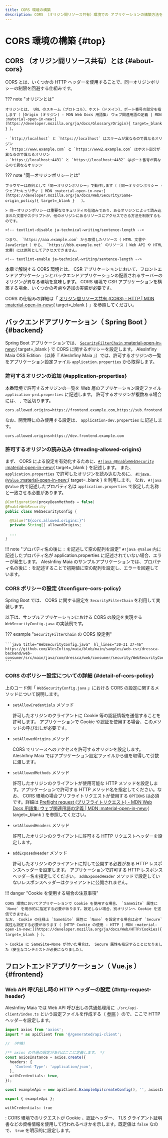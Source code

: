 ```yaml
---
title: CORS 環境の構築
description: CORS （オリジン間リソース共有）環境での アプリケーションの構築方法を解説します。
---
```


# CORS 環境の構築 {#top}

## CORS （オリジン間リソース共有）とは {#about-cors}

CORS とは、いくつかの HTTP ヘッダーを使用することで、同一オリジンポリシーの制限を回避する仕組みです。

??? note "オリジンとは"

    オリジンとは、 URL のスキーム（プロトコル）、ホスト（ドメイン）、ポート番号の部分を指します（ [Origin (オリジン) - MDN Web Docs 用語集: ウェブ関連用語の定義 | MDN :material-open-in-new:](https://developer.mozilla.org/ja/docs/Glossary/Origin){ target=_blank } ）。

    - `http://localhost` と `https://localhost` はスキームが異なるので異なるオリジン
    - `https://www.example.com` と `https://www2.example.com` はホスト部分が異なるので異なるオリジン
    - `https://localhost:4431` と `https://localhost:4432` はポート番号が異なるので異なるオリジン

??? note "同一オリジンポリシーとは"

    ブラウザーは原則として「同一オリジンポリシー」で動作します（ [同一オリジンポリシー - ウェブセキュリティ | MDN :material-open-in-new:](https://developer.mozilla.org/ja/docs/Web/Security/Same-origin_policy){ target=_blank }   ）。

    > 同一オリジンポリシーは重要なセキュリティの仕組みであり、あるオリジンによって読み込まれた文書やスクリプトが、他のオリジンにあるリソースにアクセスできる方法を制限するものです。

    <!-- textlint-disable ja-technical-writing/sentence-length -->

    つまり、 `https://aaa.example.com` から取得したリソース（ HTML 文書や JavaScript ）から、 `https://bbb.example.net` のリソース（ Web API や HTML 文書）には原則としてアクセスできません。

    <!-- textlint-enable ja-technical-writing/sentence-length -->

本章で解説する CORS 環境とは、 CSR アプリケーションにおいて、フロントエンドアプリケーションとバックエンドアプリケーションの配置されるサーバーのオリジンが異なる環境を意味します。 CORS 環境で CSR アプリケーションを構築する場合、いくつかの考慮や追加の実装が必要です。

CORS の仕組みの詳細は「 [オリジン間リソース共有 (CORS) - HTTP | MDN :material-open-in-new:](https://developer.mozilla.org/ja/docs/Web/HTTP/CORS){ target=_blank } 」を参照してください。

## バックエンドアプリケーション（ Spring Boot ） {#backend}

Spring Boot アプリケーションでは、 [`SecurityFilterChain` :material-open-in-new:](https://spring.pleiades.io/spring-security/site/docs/current/api/org/springframework/security/web/SecurityFilterChain.html){ target=_blank } で CORS に関するポリシーを設定します。
AlesInfiny Maia OSS Edition （以降『 AlesInfiny Maia 』）では、許可するオリジンの一覧をアプリケーション設定ファイル `application.properties` から取得します。

### 許可するオリジンの追加 {#application-properties}

本番環境で許可するオリジンの一覧を Web 層のアプリケーション設定ファイル `application-prd.properties` に記述します。
許可するオリジンが複数ある場合には、 `,` で区切ります。

```properties title="application-prd.properties"
cors.allowed.origins=https://frontend.example.com,https://sub.frontend.example.com
```

なお、開発時にのみ使用する設定は、 `application-dev.properties` に記述します。

```properties title="application-dev.properties"
cors.allowed.origins=https://dev.frontend.example.com
```

### 許可するオリジンの読み込み {#reading-allowed-origins}

まず、 CORS による設定を有効化するために、[`#!java @EnableWebSecurity` :material-open-in-new:](https://spring.pleiades.io/spring-security/site/docs/current/api/org/springframework/security/config/annotation/web/configuration/EnableWebSecurity.html){ target=_blank } を記述します。
また、`application.properties` で許可したオリジンを読み込むために、 [`#!java @Value` :material-open-in-new:](https://spring.pleiades.io/spring-framework/reference/core/beans/annotation-config/value-annotations.html){ target=_blank } を利用します。
なお、`#!java @Value` 内で記述したプロパティ名は `application.properties` で設定した名称と一致させる必要があります。

```java title="WebSecurityConfig.java"
@Configuration(proxyBeanMethods = false)
@EnableWebSecurity
public class WebSecurityConfig {

  @Value("${cors.allowed.origins:}")
  private String[] allowedOrigins;

  ...
}
```

!!! note "プロパティ名の後に `:` を記述して空の配列を設定"
    `#!java @Value` 内に記述したプロパティ名が application.properties に記述されていない場合、エラーが発生します。
    AlesInfiny Maia のサンプルアプリケーションでは、プロパティ名の後に `:` を記述することで初期値に空の配列を設定し、エラーを回避しています。

### CORS ポリシーの設定 {#configure-cors-policy}

Spring Boot では、 CORS に関する設定を `SecurityFilterChain` を利用して実装します。

以下は、サンプルアプリケーションにおける CORS の設定を実現する `WebSecurityConfig.java` の実装例です。

??? example "`SecurityFilterChain` の CORS 設定例"

    ```java title="WebSecurityConfig.java"　hl_lines="30-31 37-46"
    https://github.com/AlesInfiny/maia/blob/main/samples/web-csr/dressca-backend/web-consumer/src/main/java/com/dressca/web/consumer/security/WebSecurityConfig.java
    ```

### CORS のポリシー設定についての詳細 {#detail-of-cors-policy}

上のコード例「 `WebSecurityConfig.java` 」における CORS の設定に関するメソッドについて説明します。

- `setAllowCredentials` メソッド

    許可したオリジンのクライアントに Cookie 等の認証情報を送信することを許可します。
    アプリケーションで Cookie や認証を使用する場合、このメソッドの呼び出しが必要です。

- `setAllowedOrigins` メソッド

    CORS でリソースへのアクセスを許可するオリジンを設定します。
    AlesInfiny Maia ではアプリケーション設定ファイルから値を取得して引数に渡します。

- `setAllowedMethods` メソッド

    <!-- textlint-disable ja-technical-writing/sentence-length -->

    許可したオリジンのクライアントが使用可能な HTTP メソッドを設定します。アプリケーションで許可する HTTP メソッド名を指定してください。なお、 CORS 環境の場合プリフライトリクエストが使用する `OPTIONS` は必須です。詳細は [Preflight request (プリフライトリクエスト) - MDN Web Docs 用語集: ウェブ関連用語の定義 | MDN :material-open-in-new:](https://developer.mozilla.org/ja/docs/Glossary/Preflight_request){ target=_blank } を参照してください。

    <!-- textlint-enable ja-technical-writing/sentence-length -->

- `setAllowedHeaders` メソッド

    許可したオリジンのクライアントに許可する HTTP リクエストヘッダーを設定します。

- `addExposedHeader` メソッド

    許可したオリジンのクライアントに対して公開する必要がある HTTP レスポンスヘッダーを設定します。
    アプリケーションで許可する HTTP レスポンスヘッダー名を指定してください。
    `addExposedHeader` メソッドで設定していないレスポンスヘッダーはクライアントに公開されません。

!!! danger "Cookie を使用する場合の注意事項"

    CORS 環境においてアプリケーションで Cookie を使用する場合、 `SameSite` 属性に `None` を明示的に指定する必要があります。設定しない場合、別オリジンへ Cookie を送信できません。
    なお、 Cookie の仕様上 `SameSite` 属性に `None` を設定する場合は必ず `Secure` 属性も設定する必要があります（ [HTTP Cookie の使用 - HTTP | MDN :material-open-in-new:](https://developer.mozilla.org/ja/docs/Web/HTTP/Cookies){ target=_blank } ）。

    > Cookie に SameSite=None が付いた場合は、 Secure 属性も指定することになりました（安全なコンテキストが必要になりました）。

## フロントエンドアプリケーション（ Vue.js ） {#frontend}

### Web API 呼び出し時の HTTP ヘッダーの設定 {#http-request-header}

AlesInfiny Maia では Web API 呼び出しの共通処理用に `./src/api-client/index.ts` という設定ファイルを作成する（ [参照](../vue-js/create-api-client-code.md#set-client-code) ）ので、ここで HTTP ヘッダーを設定します。

```ts title="index.ts" hl_lines="11"
import axios from 'axios';
import * as apiClient from '@/generated/api-client';

// （中略）

/** axios の共通の設定があればここに定義します。 */
const axiosInstance = axios.create({
  headers: {
    'Content-Type': 'application/json',
  },
  withCredentials: true,
});

const exampleApi = new apiClient.ExampleApi(createConfig(), '', axiosInstance);

export { exampleApi };
```

<!-- textlint-disable @textlint-ja/no-synonyms -->

`withCredentials: true`

<!-- textlint-enable @textlint-ja/no-synonyms -->

:   CORS 環境でのリクエストが Cookie 、認証ヘッダー、 TLS クライアント証明書などの資格情報を使用して行われるべきかを示します。既定値は `false` なので、 `true` を明示的に設定します。
